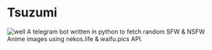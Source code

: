 # Tsuzumi
![well](https://i.waifu.pics/pfkhW0K.png)
A telegram bot written in python to fetch random SFW & NSFW Anime images using nekos.life & waifu.pics API. 
